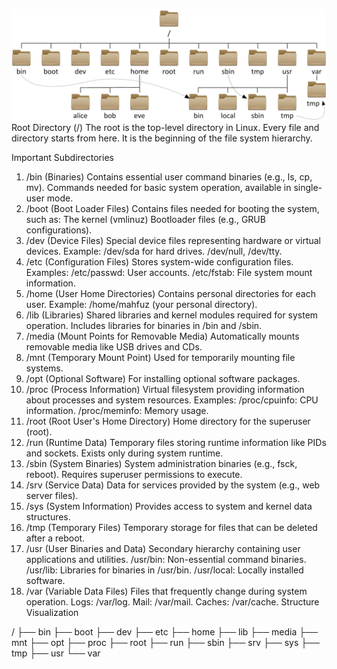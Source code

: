 [![Picture](./Linux_file_hierarchy.png)](./Linux_file_hierarchy.png)
Root Directory (/)
The root is the top-level directory in Linux. Every file and directory starts from here. It is the beginning of the file system hierarchy.

Important Subdirectories
1. /bin (Binaries)
Contains essential user command binaries (e.g., ls, cp, mv).
Commands needed for basic system operation, available in single-user mode.
2. /boot (Boot Loader Files)
Contains files needed for booting the system, such as:
The kernel (vmlinuz)
Bootloader files (e.g., GRUB configurations).
3. /dev (Device Files)
Special device files representing hardware or virtual devices.
Example:
/dev/sda for hard drives.
/dev/null, /dev/tty.
4. /etc (Configuration Files)
Stores system-wide configuration files.
Examples:
/etc/passwd: User accounts.
/etc/fstab: File system mount information.
5. /home (User Home Directories)
Contains personal directories for each user.
Example: /home/mahfuz (your personal directory).
6. /lib (Libraries)
Shared libraries and kernel modules required for system operation.
Includes libraries for binaries in /bin and /sbin.
7. /media (Mount Points for Removable Media)
Automatically mounts removable media like USB drives and CDs.
8. /mnt (Temporary Mount Point)
Used for temporarily mounting file systems.
9. /opt (Optional Software)
For installing optional software packages.
10. /proc (Process Information)
Virtual filesystem providing information about processes and system resources.
Examples:
/proc/cpuinfo: CPU information.
/proc/meminfo: Memory usage.
11. /root (Root User's Home Directory)
Home directory for the superuser (root).
12. /run (Runtime Data)
Temporary files storing runtime information like PIDs and sockets.
Exists only during system runtime.
13. /sbin (System Binaries)
System administration binaries (e.g., fsck, reboot).
Requires superuser permissions to execute.
14. /srv (Service Data)
Data for services provided by the system (e.g., web server files).
15. /sys (System Information)
Provides access to system and kernel data structures.
16. /tmp (Temporary Files)
Temporary storage for files that can be deleted after a reboot.
17. /usr (User Binaries and Data)
Secondary hierarchy containing user applications and utilities.
/usr/bin: Non-essential command binaries.
/usr/lib: Libraries for binaries in /usr/bin.
/usr/local: Locally installed software.
18. /var (Variable Data Files)
Files that frequently change during system operation.
Logs: /var/log.
Mail: /var/mail.
Caches: /var/cache.
Structure Visualization

/
├── bin
├── boot
├── dev
├── etc
├── home
├── lib
├── media
├── mnt
├── opt
├── proc
├── root
├── run
├── sbin
├── srv
├── sys
├── tmp
├── usr
└── var
